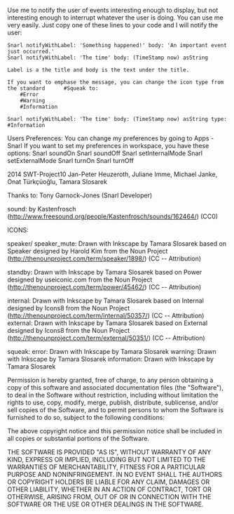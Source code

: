 Use me to notify the user of events interesting enough to display, but not interesting enough to interrupt whatever the user is doing. You can use me very easily. Just copy one of these lines to your code and I will notify the user:
	
	Snarl notifyWithLabel: 'Something happened!' body: 'An important event just occurred.'
	Snarl notifyWithLabel: 'The time' body: (TimeStamp now) asString
	
	Label is a the title and body is the text under the title.
	
	If you want to emphase the message, you can change the icon type from the standard 		#Squeak to: 
		#Error 
		#Warning
		#Information
	
	Snarl notifyWithLabel: 'The time' body: (TimeStamp now) asString type: #Information
		
	
Users Preferences:
	You can change my preferences by going to Apps - Snarl
	If you want to set my preferences in workspace, you have these options:
		Snarl soundOn
		Snarl soundOff
		Snarl setInternalMode 
		Snarl setExternalMode 
		Snarl turnOn
		Snarl turnOff
	

2014 SWT-Project10
Jan-Peter Heuzeroth, Juliane Imme, Michael Janke,
Onat Türkçüoğlu, Tamara Slosarek

Thanks to: Tony Garnock-Jones (Snarl Developer)

sound: by Kastenfrosch (http://www.freesound.org/people/Kastenfrosch/sounds/162464/) (CC0)

ICONS:

speaker/ speaker_mute: Drawn with Inkscape by Tamara Slosarek based on Speaker designed by Harold Kim from the Noun Project (http://thenounproject.com/term/speaker/1898/) (CC -- Attribution)

standby: Drawn with Inkscape by Tamara Slosarek based on Power designed by useiconic.com from the Noun Project (http://thenounproject.com/term/power/45462/) (CC -- Attribution)

internal: Drawn with Inkscape by Tamara Slosarek based on Internal designed by Icons8 from the Noun Project (http://thenounproject.com/term/internal/50357/) (CC -- Attribution)
external: Drawn with Inkscape by Tamara Slosarek based on External designed by Icons8 from the Noun Project (http://thenounproject.com/term/external/50351/) (CC -- Attribution)

squeak: 
error: Drawn with Inkscape by Tamara Slosarek
warning: Drawn with Inkscape by Tamara Slosarek
information: Drawn with Inkscape by Tamara Slosarek



Permission is hereby granted, free of charge, to any person obtaining a copy
of this software and associated documentation files (the "Software"), to deal
in the Software without restriction, including without limitation the rights
to use, copy, modify, merge, publish, distribute, sublicense, and/or sell
copies of the Software, and to permit persons to whom the Software is
furnished to do so, subject to the following conditions:

The above copyright notice and this permission notice shall be included in
all copies or substantial portions of the Software.

THE SOFTWARE IS PROVIDED "AS IS", WITHOUT WARRANTY OF ANY KIND, EXPRESS OR
IMPLIED, INCLUDING BUT NOT LIMITED TO THE WARRANTIES OF MERCHANTABILITY,
FITNESS FOR A PARTICULAR PURPOSE AND NONINFRINGEMENT. IN NO EVENT SHALL THE
AUTHORS OR COPYRIGHT HOLDERS BE LIABLE FOR ANY CLAIM, DAMAGES OR OTHER
LIABILITY, WHETHER IN AN ACTION OF CONTRACT, TORT OR OTHERWISE, ARISING FROM,
OUT OF OR IN CONNECTION WITH THE SOFTWARE OR THE USE OR OTHER DEALINGS IN
THE SOFTWARE.